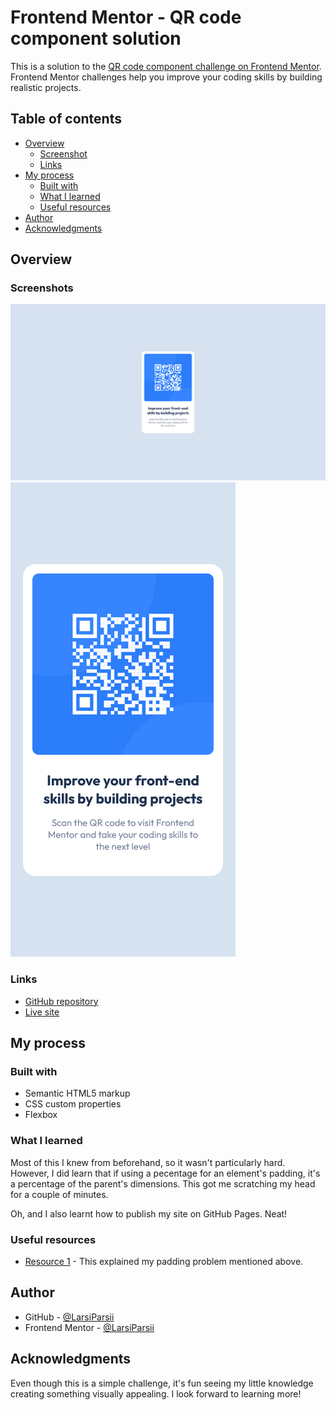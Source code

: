 # Frontend Mentor - QR code component solution

This is a solution to the [QR code component challenge on Frontend Mentor](https://www.frontendmentor.io/challenges/qr-code-component-iux_sIO_H). Frontend Mentor challenges help you improve your coding skills by building realistic projects. 

## Table of contents

- [Overview](#overview)
  - [Screenshot](#screenshot)
  - [Links](#links)
- [My process](#my-process)
  - [Built with](#built-with)
  - [What I learned](#what-i-learned)
  - [Useful resources](#useful-resources)
- [Author](#author)
- [Acknowledgments](#acknowledgments)

## Overview

### Screenshots

![Screenshot of desktop view](./screenshots/qr-screenshot-desktop.png)
![Screenshot of mobile view](./screenshots/qr-screenshot-mobile.png)


### Links

- [GitHub repository](https://github.com/LarsiParsii/frontendmentor-challenges/tree/main/qr-code-component)
- [Live site](https://larsiparsii.github.io/frontendmentor-challenges/qr-code-component/)


## My process

### Built with

- Semantic HTML5 markup
- CSS custom properties
- Flexbox


### What I learned

Most of this I knew from beforehand, so it wasn't particularly hard. However, I did learn that if using a pecentage for an element's padding, it's a percentage of the parent's dimensions. This got me scratching my head for a couple of minutes.

Oh, and I also learnt how to publish my site on GitHub Pages. Neat!


### Useful resources

- [Resource 1](https://css-tricks.com/oh-hey-padding-percentage-is-based-on-the-parent-elements-width/) - This explained my padding problem mentioned above.


## Author

- GitHub - [@LarsiParsii](https://github.com/LarsiParsii)
- Frontend Mentor - [@LarsiParsii](https://www.frontendmentor.io/profile/LarsiParsii)


## Acknowledgments

Even though this is a simple challenge, it's fun seeing my little knowledge creating something visually appealing. I look forward to learning more!